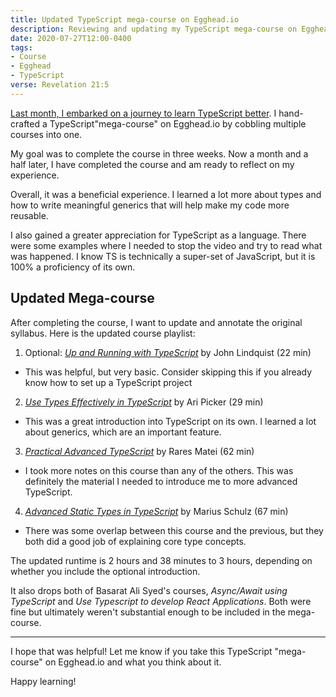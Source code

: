 ```yaml
---
title: Updated TypeScript mega-course on Egghead.io
description: Reviewing and updating my TypeScript mega-course on Egghead.io
date: 2020-07-27T12:00-0400
tags:
- Course
- Egghead
- TypeScript
verse: Revelation 21:5
---
```


[Last month, I embarked on a journey to learn TypeScript better](./typescript-mega-course-on-egghead). I hand-crafted a TypeScript"mega-course" on Egghead.io by cobbling multiple courses into one.

My goal was to complete the course in three weeks. Now a month and a half later, I have completed the course and am ready to reflect on my experience.

Overall, it was a beneficial experience. I learned a lot more about types and how to write meaningful generics that will help make my code more reusable.

I also gained a greater appreciation for TypeScript as a language. There were some examples where I needed to stop the video and try to read what was happened. I know TS is technically a super-set of JavaScript, but it is 100% a proficiency of its own.

## Updated Mega-course

After completing the course, I want to update and annotate the original syllabus. Here is the updated course playlist:

1. Optional: [_Up and Running with TypeScript_](https://egghead.io/courses/up-and-running-with-typescript) by John Lindquist (22 min)
 - This was helpful, but very basic. Consider skipping this if you already know how to set up a TypeScript project
2. [_Use Types Effectively in TypeScript_](https://egghead.io/courses/use-types-effectively-in-typescript) by Ari Picker (29 min)
 - This was a great introduction into TypeScript on its own. I learned a lot about generics, which are an important feature. 
3. [_Practical Advanced TypeScript_](https://egghead.io/courses/practical-advanced-typescript) by Rares Matei (62 min)
  - I took more notes on this course than any of the others. This was definitely the material I needed to introduce me to more advanced TypeScript.
4. [_Advanced Static Types in TypeScript_](https://egghead.io/courses/advanced-static-types-in-typescript) by Marius Schulz (67 min)
 - There was some overlap between this course and the previous, but they both did a good job of explaining core type concepts.

The updated runtime is 2 hours and 38 minutes to 3 hours, depending on whether you include the optional introduction.
  
It also drops both of Basarat Ali Syed's courses, _Async/Await using TypeScript_ and _Use Typescript to develop React Applications_. Both were fine but ultimately weren't substantial enough to be included in the mega-course.

---

I hope that was helpful! Let me know if you take this TypeScript "mega-course" on Egghead.io and what you think about it.

Happy learning!

